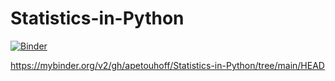 # Statistics-in-Python

[![Binder](https://mybinder.org/badge_logo.svg)](https://mybinder.org/v2/gh/apetouhoff/Statistics-in-Python/tree/main/HEADD)

https://mybinder.org/v2/gh/apetouhoff/Statistics-in-Python/tree/main/HEAD
